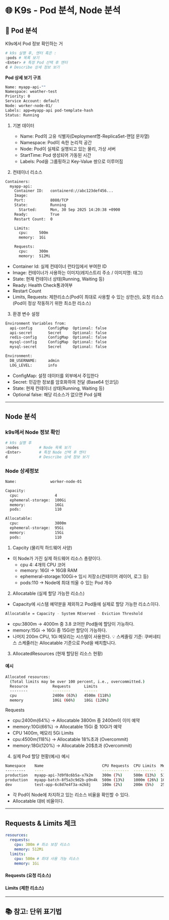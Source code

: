 # 🌐 K9s - Pod 분석, Node 분석

## 🎯 Pod 분석

K9s에서 Pod 정보 확인하는 거

```bash
# k9s 실행 후, 엔터 혹은 :
:pods # 목록 보기
<Enter> # 특정 Pod 선택 후 엔터
d # Describe 상세 정보 보기
```

**Pod 상세 보기 구조**

```bash
Name: myapp-api-""
Namespace: weather-test
Priority: 0
Service Account: default
Node: worker-node-01/
Labels: app=myapp-api pod-template-hash
Status: Running
```

1. 기본 데이터

   - Name: Pod의 고유 식별자(Deployment명-ReplicaSet-랜덤 문자열)
   - Namespace: Pod이 속한 논리적 공간
   - Node: Pod이 실제로 실행되고 있는 물리, 가상 서버
   - StartTime: Pod 생성되어 가동된 시간
   - Labels: Pod을 그룹핑하고 Key-Value 쌍으로 이루어짐

2. 컨테이너 리소스

```bash
Containers:
  myapp-api:
    Container ID:   containerd://abc123def456...
    Image:
    Port:           8080/TCP
    State:          Running
      Started:      Mon, 30 Sep 2025 14:20:38 +0900
    Ready:          True
    Restart Count:  0

    Limits:
      cpu:     500m
      memory:  1Gi

    Requests:
      cpu:     300m
      memory:  512Mi
```

- Container Id: 실제 컨테이너 런타임에서 부여한 ID
- Image: 컨테이너가 사용하는 이미지(레지스트리 주소 / 이미지명: 태그)
- State: 현재 컨테이너 상태(Running, Waiting 등)
- Ready: Health Check통과여부
- Restart Count
- Limits, Requests: 제한리소스(Pod이 최대로 사용할 수 있는 상한선), 요청 리소스(Pod이 정상 작동하기 위한 최소한 리소스)

3. 환경 변수 설정

```bash
Environment Variables from:
  api-config       ConfigMap  Optional: false
  api-secret       Secret     Optional: false
  redis-config     ConfigMap  Optional: false
  mysql-config     ConfigMap  Optional: false
  mysql-secret     Secret     Optional: false

Environment:
  DB_USERNAME:     admin
  LOG_LEVEL:       info
```

- ConfigMap: 설정 데이터를 외부에서 주입한다
- Secret: 민감한 정보를 암호화하여 전달 (Base64 인코딩)
- State: 현재 컨테이너 상태(Running, Waiting 등)
- Optional false: 해당 리소스가 없으면 Pod 실패

---

## Node 분석

### k9s에서 Node 정보 확인

```bash
# k9s 실행 후
:nodes         # Node 목록 보기
<Enter>        # 특정 Node 선택 후 엔터
d              # Describe 상세 정보 보기
```

### Node 상세정보

```bash
Name:               worker-node-01

Capacity:
  cpu:                4
  ephemeral-storage:  100Gi
  memory:             16Gi
  pods:               110

Allocatable:
  cpu:                3800m
  ephemeral-storage:  95Gi
  memory:             15Gi
  pods:               110
```

1. Capcity (물리적 하드웨어 사양)

- 이 Node가 가진 실제 하드웨어 리소스 총량이다.
  - cpu 4: 4개의 CPU 코어
  - memory: 16GI -> 16GB RAM
  - ephemeral-storage:100Gi-> 임시 저장소(컨테이어 레이어, 로그 등)
  - pods:110 -> Node에 최대 띄울 수 있는 Pod 개수

2. Allocatable (실제 할당 가능한 리소스)

- Capacity에 시스템 예약분을 제외하고 Pod들에 실제로 할당 가능한 리소스이다.

```bash
Allocatable = Capacity - System REserved - Eviction Threshold
```

- cpu:3800m -> 4000m 중 3.8 코어만 Pod들에 할당이 가능하다.
- memory:15Gi -> 16Gi 중 15Gi만 할당이 가능하다.
- 나머지 200m CPU, 1Gi 메모리는 시스템이 사용한다.
  💡 스케줄링 기준: 쿠버네티스 스케줄러는 Allocatable 기준으로 Pod을 배치합니다.

3. AllocatedResources (현재 할당된 리소스 현황)

#### 예시

```bash
Allocated resources:
  (Total limits may be over 100 percent, i.e., overcommitted.)
  Resource           Requests      Limits
  --------           --------      ------
  cpu                2400m (63%)   4500m (118%)
  memory             10Gi (66%)    18Gi (120%)
```

Requests

- cpu:2400m(64%) -> Allocatable 3800m 중 2400m이 이미 예약
- memory:10Gi(66%) -> Allocatable 15Gi 중 10Gi가 예약
- CPU 1400m, 메모리 5Gi
  Limits
- cpu:4500m(118%) -> Allocatable 18%초과 (Overcommit)
- memory:18Gi(120%) -> Allocatable 20$초과 (Overcommit)

4. 실제 Pod 할당 현황(예시)
   예시

```bash
Namespace    Name                          CPU Requests  CPU Limits  Memory Requests  Memory Limits  Age
---------    ----                          ------------  ----------  ---------------  -------------  ---
production   myapp-api-7d9f8c6b5a-x7k2m    300m (7%)     500m (13%)  512Mi (3%)       1Gi (6%)       2d
production   myapp-batch-8f5a3c9d2b-p9n4k  500m (13%)    1000m (26%) 1Gi (6%)         2Gi (13%)      2d
dev          test-app-6c8d7e4f3a-m2k8j     100m (2%)     200m (5%)   256Mi (1%)       512Mi (3%)     5h
```

- 각 Pod이 Node에 차지하고 있는 리소스 비율을 확인할 수 있다.
- Allocatable 대비 비율이다.

---

## Requests & Limits 체크

```yaml
resources:
  requests:
    cpu: 300m # 최소 보장 리소스
    memory: 512Mi
  limits:
    cpu: 500m # 최대 사용 가능 리소스
    memory: 1Gi
```

#### Requests (요청 리소스)

#### Limits (제한 리소스)

---

## 📚 참고: 단위 표기법
